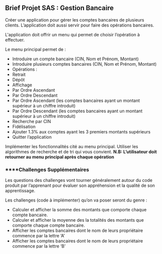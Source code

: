 ## Brief Projet SAS : Gestion Bancaire

Créer une application pour gérer les comptes bancaires de plusieurs clients. L’application doit aussi
servir pour faire des opérations bancaires.

L'application doit offrir un menu qui permet de choisir l’opération à effectuer.

Le menu principal permet de :

- Introduire un compte bancaire (CIN, Nom et Prénom, Montant)
- Introduire plusieurs comptes bancaires (CIN, Nom et Prénom, Montant)
- Opérations :
- Retrait
- Dépôt
- Affichage
- Par Ordre Ascendant
- Par Ordre Descendant
- Par Ordre Ascendant (les comptes bancaires ayant un montant supérieur à un chiffre introduit)
- Par Ordre Descendant (les comptes bancaires ayant un montant supérieur à un chiffre introduit)
- Recherche par CIN
- Fidélisation
- Ajouter 1.3% aux comptes ayant les 3 premiers montants supérieurs
- Quitter l’application

Implémenter les fonctionnalités cité au menu principal. Utiliser les algorithmes de recherche et de tri qui vous convient.
**N.B: L’utilisateur doit retourner au menu principal après chaque opération**

### ****Challenges Supplémentaires

Les questions des challenges vont tourner généralement autour du code produit par l’apprenant pour évaluer son appréhension et la qualité de son apprentissage.

Les challenges (code à implémenter) qu’on va poser seront du genre :

- Calculer et afficher la somme des montants que comporte chaque compte bancaire.
- Calculer et afficher la moyenne des la totalités des montants que comporte chaque compte bancaire.
- Afficher les comptes bancaires dont le nom de leurs propriétaire commence par la lettre ‘A’
- Afficher les comptes bancaires dont le nom de leurs propriétaire commence par la lettre ‘B’
